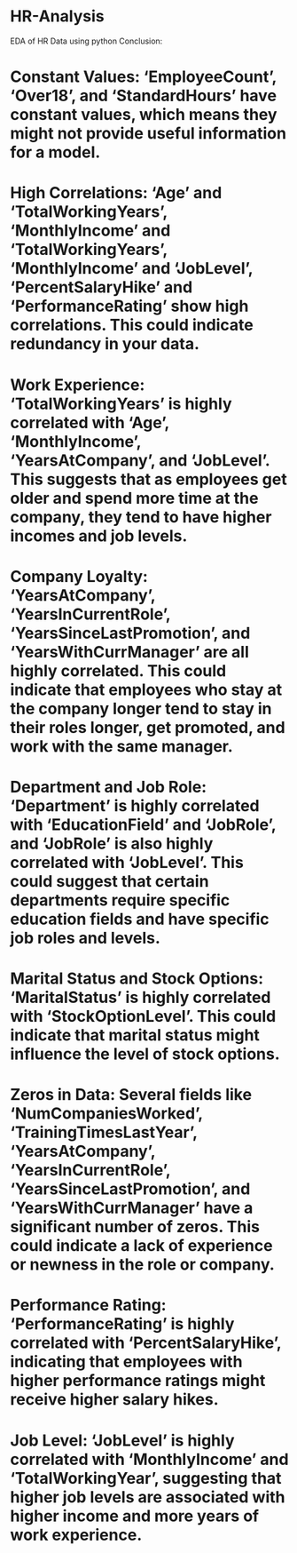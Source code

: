 # HR-Analysis
EDA of HR Data using python
Conclusion:
# Constant Values: ‘EmployeeCount’, ‘Over18’, and ‘StandardHours’ have constant values, which means they might not provide useful information for a model.
# High Correlations: ‘Age’ and ‘TotalWorkingYears’, ‘MonthlyIncome’ and ‘TotalWorkingYears’, ‘MonthlyIncome’ and ‘JobLevel’, ‘PercentSalaryHike’ and ‘PerformanceRating’ show high correlations. This could indicate redundancy in your data.
# Work Experience: ‘TotalWorkingYears’ is highly correlated with ‘Age’, ‘MonthlyIncome’, ‘YearsAtCompany’, and ‘JobLevel’. This suggests that as employees get older and spend more time at the company, they tend to have higher incomes and job levels.
# Company Loyalty: ‘YearsAtCompany’, ‘YearsInCurrentRole’, ‘YearsSinceLastPromotion’, and ‘YearsWithCurrManager’ are all highly correlated. This could indicate that employees who stay at the company longer tend to stay in their roles longer, get promoted, and work with the same manager.
# Department and Job Role: ‘Department’ is highly correlated with ‘EducationField’ and ‘JobRole’, and ‘JobRole’ is also highly correlated with ‘JobLevel’. This could suggest that certain departments require specific education fields and have specific job roles and levels.
# Marital Status and Stock Options: ‘MaritalStatus’ is highly correlated with ‘StockOptionLevel’. This could indicate that marital status might influence the level of stock options.
# Zeros in Data: Several fields like ‘NumCompaniesWorked’, ‘TrainingTimesLastYear’, ‘YearsAtCompany’, ‘YearsInCurrentRole’, ‘YearsSinceLastPromotion’, and ‘YearsWithCurrManager’ have a significant number of zeros. This could indicate a lack of experience or newness in the role or company.
# Performance Rating: ‘PerformanceRating’ is highly correlated with ‘PercentSalaryHike’, indicating that employees with higher performance ratings might receive higher salary hikes.
# Job Level: ‘JobLevel’ is highly correlated with ‘MonthlyIncome’ and ‘TotalWorkingYear’, suggesting that higher job levels are associated with higher income and more years of work experience.
​
